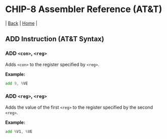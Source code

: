 # CHIP-8 Assembler Reference (AT&T)

| [Back](reference.md) | [Home](../index.md) |

## ADD Instruction (AT&T Syntax)

### ADD `<con>`, `<reg>`

Adds `<con>` to the register specified by `<reg>`.

**Example:**

```asm
add 9, %VE
```

### ADD `<reg>`, `<reg>`

Adds the value of the first `<reg>` to the register specified by the second `<reg>`.

**Example:**

```asm
add %V1, %VE
```
